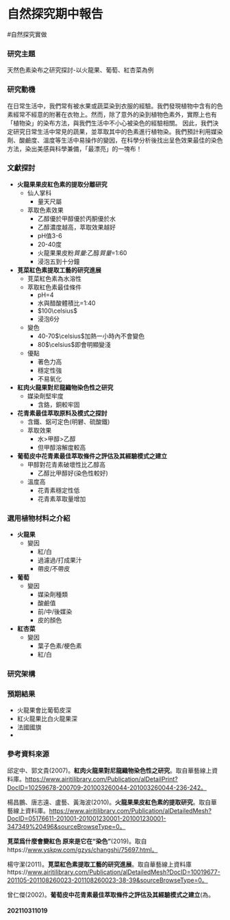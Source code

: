 # 自然探究期中報告
#自然探究實做


### 研究主題

天然色素染布之研究探討-以火龍果、葡萄、紅杏菜為例

### 研究動機

在日常生活中，我們常有被水果或蔬菜染到衣服的經驗。我們發現植物中含有的色素經常不經意的附著在衣物上。然而，除了意外的染到植物色素外，實際上也有「植物染」的染布方法，與我們生活中不小心被染色的經驗相關。
因此，我們決定研究日常生活中常見的蔬果，並萃取其中的色素進行植物染。我們預計利用媒染劑、酸鹼度、溫度等生活中易操作的變因，在科學分析後找出呈色效果最佳的染色方法，染出美感與科學兼備，「最漂亮」的一塊布！

### 文獻探討

- **火龍果果皮紅色素的提取分離研究**
	- 仙人掌科
		- 量天尺屬
	- 萃取色素效果
		- 乙醇優於甲醇優於丙酮優於水
		- 乙醇濃度越高，萃取效果越好
		- pH值3-6
		- 20-40度
		- 火龍果果皮粉*質量*:乙醇*質量*=1:60
		- 浸泡五到十分鐘
- **莧菜紅色素提取工藝的研究進展**                                           
	- 莧菜紅色素為水溶性
	- 萃取紅色素最佳條件
		- pH=4
		- 水與醋酸體積比=1:40
		- $100\celsius$
		- 浸泡6分
	- 變色
		- 40-70$\celsius$加熱一小時內不會變色
		- 80$\celsius$即會明顯變淺
	- 優點
		- 著色力高
		- 穩定性強
		- 不易氧化
- **紅肉火龍果對尼龍織物染色性之研究**
	- 媒染劑堅牢度
		- 含鉻，銅較牢固
- **花青素最佳萃取原料及模式之探討**
	- 含鐵、鋁可定色(明礬、硫酸鐵)
	- 萃取效果
		- 水>甲醇>乙醇
		- 但甲醇溶解度較高
- **葡萄皮中花青素最佳萃取條件之評估及其經驗模式之建立**
	- 甲醇對花青素破壞性比乙醇高
		- 乙醇比甲醇好(染色性較好)
	- 溫度高
		- 花青素穩定性低
		- 花青素萃取量增加

### 選用植物材料之介紹

- **火龍果**
	- 變因
		- 紅/白
		- 過濾過/打成果汁
		- 帶皮/不帶皮
- **葡萄**
	- 變因
		- 媒染劑種類
		- 酸鹼值
		- 前/中/後媒染
		- 皮的顏色
- **紅杏菜**
	- 變因
		- 葉子色素/梗色素
		- 紅/白

### 研究架構

### 預期結果

- 火龍果會比葡萄皮深
- 紅火龍果比白火龍果深
- 法國國旗
- 
### 參考資料來源

邱定中、郭文貴(2007)。**紅肉火龍果對尼龍織物染色性之研究**。取自華藝線上資料庫。https://www.airitilibrary.com/Publication/alDetailPrint?DocID=10259678-200709-201003260044-201003260044-236-242。

楊昌鵬、唐志遠、盧藝、黃海波(2010)。**火龍果果皮紅色素的提取研究**。取自華藝線上資料庫。https://www.airitilibrary.com/Publication/alDetailedMesh?DocID=05176611-201001-201001230001-201001230001-347349%20496&sourceBrowseType=0。

**莧菜爲什麼會變紅色 原來是它在“染色”**(2019)。取自https://www.yskpw.com/gzys/changshi/75697.html。

楊守潔(2011)。**莧菜紅色素提取工藝的研究進展**。取自華藝線上資料庫https://www.airitilibrary.com/Publication/alDetailedMesh?DocID=10019677-201105-201108260023-201108260023-38-39&sourceBrowseType=0。

曾仁傑(2002)。**葡萄皮中花青素最佳萃取條件之評估及其經驗模式之建立**(為。
#### 202110311019



